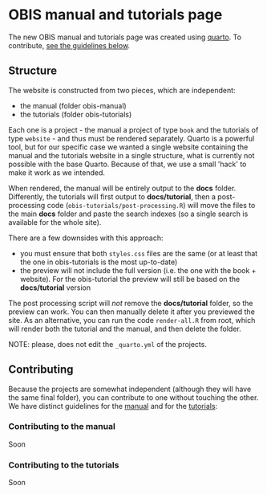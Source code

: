 # OBIS manual and tutorials page

The new OBIS manual and tutorials page was created using [quarto](https://quarto.org/). To contribute, [see the guidelines below](#contributing).

## Structure

The website is constructed from two pieces, which are independent:

- the manual (folder obis-manual)
- the tutorials (folder obis-tutorials)

Each one is a project - the manual a project of type `book` and the tutorials of type `website` - and thus must be rendered separately. Quarto is a powerful tool, but for our specific case we wanted a single website containing the manual and the tutorials website in a single structure, what is currently not possible with the base Quarto. Because of that, we use a small 'hack' to make it work as we intended.

When rendered, the manual will be entirely output to the __docs__ folder. Differently, the tutorials will first output to __docs/tutorial__, then a post-processing code (`obis-tutorials/post-processing.R`) will move the files to the main __docs__ folder and paste the search indexes (so a single search is available for the whole site).

There are a few downsides with this approach:
- you must ensure that both `styles.css` files are the same (or at least that the one in obis-tutorials is the most up-to-date)
- the preview will not include the full version (i.e. the one with the book + website). For the obis-tutorial the preview will still be based on the __docs/tutorial__ version

The post processing script will _not_ remove the __docs/tutorial__ folder, so the preview can work. You can then manually delete it after you previewed the site. As an alternative, you can run the code `render-all.R` from root, which will render both the tutorial and the manual, and then delete the folder.

NOTE: please, does not edit the `_quarto.yml` of the projects.

## Contributing

Because the projects are somewhat independent (although they will have the same final folder), you can contribute to one without touching the other. We have distinct guidelines for the [manual](#contributing-to-the-manual) and for the [tutorials](#contributing-to-the-tutorials):

### Contributing to the manual

Soon

### Contributing to the tutorials

Soon


